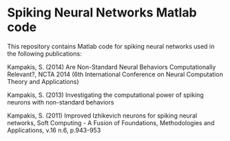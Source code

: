 # Spiking Neural Networks Matlab code

This repository contains Matlab code for spiking neural networks used in the following publications:

Kampakis, S. (2014) Are Non-Standard Neural Behaviors Computationally Relevant?, NCTA 2014 (6th International Conference on Neural Computation Theory and Applications)

Kampakis, S. (2013) Investigating the computational power of spiking neurons with non-standard behaviors

Kampakis, S. (2011) Improved Izhikevich neurons for spiking neural networks, Soft Computing - A Fusion of Foundations, Methodologies and Applications, v.16 n.6, p.943-953


